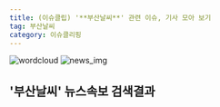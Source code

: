 ```yaml
---
title: (이슈클립) '**부산날씨**' 관련 이슈, 기사 모아 보기
tag: 부산날씨
category: 이슈클리핑
---
```

![wordcloud](https://s3.ap-northeast-2.amazonaws.com/lyrics101-wordcloud/2018-09-29-1538173526.png)
![news_img](https://user-images.githubusercontent.com/42597476/44507050-1206f400-a6e4-11e8-8d98-7ffbfebb353f.png)
## **'**부산날씨**'** 뉴스속보 검색결과

